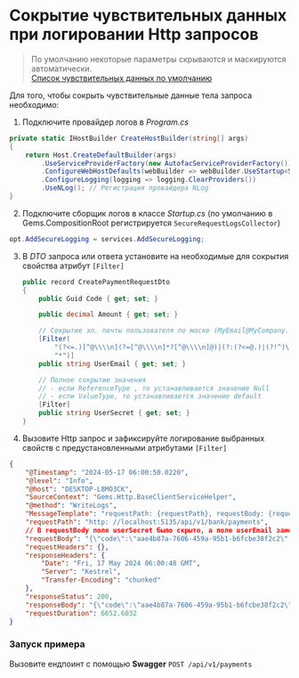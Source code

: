 # Сокрытие чувствительных данных при логировании Http запросов

> По умолчанию некоторые параметры скрываются и маскируются автоматически.  
> [Список чувствительных данных по умолчанию](http://api-dev.kifr-ru.local/securitykeys/static/log-filter.json)

Для того, чтобы сокрыть чувствительные данные тела запроса необходимо:
1. Подключите провайдер логов в _Program.cs_
```csharp
private static IHostBuilder CreateHostBuilder(string[] args)
{
    return Host.CreateDefaultBuilder(args)
        .UseServiceProviderFactory(new AutofacServiceProviderFactory())
        .ConfigureWebHostDefaults(webBuilder => webBuilder.UseStartup<Startup>())
        .ConfigureLogging(logging => logging.ClearProviders())
        .UseNLog(); // Регистрация провайдера NLog
}
```
2. Подключите сборщик логов в классе _Startup.cs_ (по умолчанию в Gems.CompositionRoot регистрируется `SecureRequestLogsCollector`)
```csharp
opt.AddSecureLogging = services.AddSecureLogging;
```
3. В _DTO_ запроса или ответа установите на необходимые для сокрытия свойства атрибут `[Filter]`
    ```csharp
    public record CreatePaymentRequestDto
    {
        public Guid Code { get; set; }

        public decimal Amount { get; set; }

        // Сокрытие эл. почты пользователя по маске (MyEmail@MyCompany.com -> M*****l@M*******y.com)
        [Filter(
            "(?<=.)[^@\\\\n](?=[^@\\\\n]*?[^@\\\\n]@)|(?:(?<=@.)|(?!^)\\\\G(?=[^@\\\\n]*$)).(?=.*[^@\\\\n]\\\\.)",
            "*")]
        public string UserEmail { get; set; }

        // Полное сокрытие значения
        // - если ReferenceType , то устанавливается значение Null
        // - если ValueType, то устанавливается значение default
        [Filter]
        public string UserSecret { get; set; }
    }
    ```

4. Вызовите Http запрос и зафиксируйте логирование выбранных свойств с предустановленными атрибутами `[Filter]`
```json
{
    "@Timestamp": "2024-05-17 06:00:50.0220",
    "@level": "Info",
    "@host": "DESKTOP-L8MO3CK",
    "SourceContext": "Gems.Http.BaseClientServiceHelper",
    "@method": "WriteLogs",
    "MessageTemplate": "requestPath: {requestPath}, requestBody: {requestBody}, requestHeaders: {requestHeaders}, responseHeaders: {responseHeaders}, responseStatus: {responseStatus}, responseBody: {responseBody}, requestDuration: {requestDuration}",
    "requestPath": "http: //localhost:5135/api/v1/bank/payments",
    // В requestBody поле userSecret было скрыто, а поле userEmail заменено символами по маске
    "requestBody": "{\"code\":\"aae4b87a-7606-459a-95b1-b6fcbe38f2c2\",\"amount\":120\"userEmail\":\"M*****l@MyCompany.com\"}",
    "requestHeaders": {},
    "responseHeaders": {
        "Date": "Fri, 17 May 2024 06:00:48 GMT",
        "Server": "Kestrel",
        "Transfer-Encoding": "chunked"
    },
    "responseStatus": 200,
    "responseBody": "{\"code\":\"aae4b87a-7606-459a-95b1-b6fcbe38f2c2\",\"amount\":120,\"status\":0}",
    "requestDuration": 6652.6032
}
```

### Запуск примера
Вызовите ендпоинт с помощью **Swagger** `POST /api/v1/payments`
